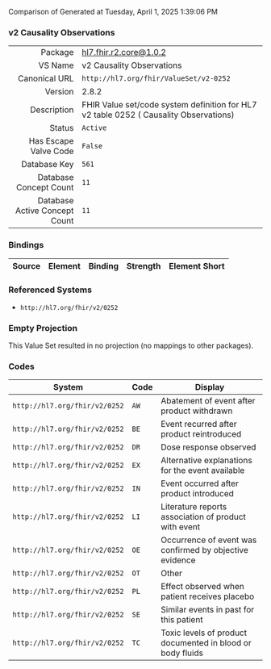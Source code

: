 Comparison of 
Generated at Tuesday, April 1, 2025 1:39:06 PM

### v2 Causality Observations

|      |     |
| ---: | --- |
| Package | hl7.fhir.r2.core@1.0.2 |
| VS Name | v2 Causality Observations |
| Canonical URL | `http://hl7.org/fhir/ValueSet/v2-0252` |
| Version | 2.8.2 |
| Description | FHIR Value set/code system definition for HL7 v2 table 0252 ( Causality Observations) |
| Status | `Active` |
| Has Escape Valve Code | `False` |
| Database Key | `561` |
| Database Concept Count | `11` |
| Database Active Concept Count | `11` |
### Bindings

| Source | Element | Binding | Strength | Element Short |
| ------ | ------- | ------- | -------- | ------------- |

### Referenced Systems

* `http://hl7.org/fhir/v2/0252`
### Empty Projection

This Value Set resulted in no projection (no mappings to other packages).

### Codes

| System | Code | Display |
| ------ | ---- | ------- |
| `http://hl7.org/fhir/v2/0252` | `AW` | Abatement of event after product withdrawn |
| `http://hl7.org/fhir/v2/0252` | `BE` | Event recurred after product reintroduced |
| `http://hl7.org/fhir/v2/0252` | `DR` | Dose response observed |
| `http://hl7.org/fhir/v2/0252` | `EX` | Alternative explanations for the event available |
| `http://hl7.org/fhir/v2/0252` | `IN` | Event occurred after product introduced |
| `http://hl7.org/fhir/v2/0252` | `LI` | Literature reports association of product with event |
| `http://hl7.org/fhir/v2/0252` | `OE` | Occurrence of event was confirmed by objective evidence |
| `http://hl7.org/fhir/v2/0252` | `OT` | Other |
| `http://hl7.org/fhir/v2/0252` | `PL` | Effect observed when patient receives placebo |
| `http://hl7.org/fhir/v2/0252` | `SE` | Similar events in past for this patient |
| `http://hl7.org/fhir/v2/0252` | `TC` | Toxic levels of product documented in blood or body fluids |

